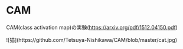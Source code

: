 # CAM
CAM(class activation map)の実験(https://arxiv.org/pdf/1512.04150.pdf)
<p>![猫](https://github.com/Tetsuya-Nishikawa/CAM/blob/master/cat.jpg)</p>
